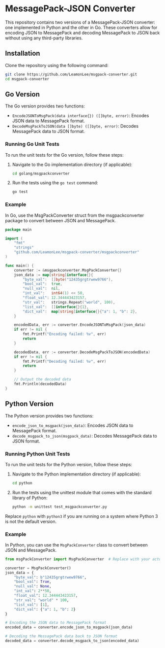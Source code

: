 # MessagePack-JSON Converter

This repository contains two versions of a MessagePack-JSON converter: one implemented in Python and the other in Go. These converters allow for encoding JSON to MessagePack and decoding MessagePack to JSON back without using any third-party libraries.

## Installation

Clone the repository using the following command:

```bash
git clone https://github.com/LeamonLee/msgpack-converter.git
cd msgpack-converter
```

## Go Version

The Go version provides two functions:

- `EncodeJSONToMsgPack(data interface{}) ([]byte, error)`: Encodes JSON data to MessagePack format.
- `DecodeMsgPackToJSON(data []byte) ([]byte, error)`: Decodes MessagePack data to JSON format.

### Running Go Unit Tests

To run the unit tests for the Go version, follow these steps:

1. Navigate to the Go implementation directory (if applicable):
    ```bash
    cd golang/msgpackconverter
    ```
2. Run the tests using the `go test` command:
    ```bash
    go test
    ```

### Example

In Go, use the MsgPackConverter struct from the msgpackconverter package to convert between JSON and MessagePack.

```go
package main

import (
	"fmt"
	"strings"
	"github.com/LeamonLee/msgpack-converter/msgpackconverter"
)

func main() {
	converter := &msgpackconverter.MsgPackConverter{}
	json_data := map[string]interface{}{
		"byte_val":  []byte("12435grgtrwew9766"),
		"bool_val":  true,
		"null_val":  nil,
		"int_val":   int64(1) << 50,
		"float_val": 12.344443423157,
		"str_val":   strings.Repeat("world", 100),
		"list_val":  []interface{}{1},
		"dict_val":  map[string]interface{}{"a": 1, "b": 2},
	}

	encodedData, err := converter.EncodeJSONToMsgPack(json_data)
	if err != nil {
		fmt.Printf("Encoding failed: %v", err)
		return
	}

	decodedData, err := converter.DecodeMsgPackToJSON(encodedData)
	if err != nil {
		fmt.Printf("Decoding failed: %v", err)
		return
	}

	// Output the decoded data
	fmt.Println(decodedData)
}

```

## Python Version

The Python version provides two functions:

- `encode_json_to_msgpack(json_data)`: Encodes JSON data to MessagePack format.
- `decode_msgpack_to_json(msgpack_data)`: Decodes MessagePack data to JSON format.

### Running Python Unit Tests

To run the unit tests for the Python version, follow these steps:

1. Navigate to the Python implementation directory (if applicable):
    ```bash
    cd python
    ```
2. Run the tests using the unittest module that comes with the standard library of Python:
    ```bash
    python -m unittest test_msgpackconverter.py
    ```

Replace `python` with `python3` if you are running on a system where Python 3 is not the default version.

### Example

In Python, you can use the `MsgPackConverter` class to convert between JSON and MessagePack.

```python
from msgPackConverter import MsgPackConverter  # Replace with your actual import

converter = MsgPackConverter()
json_data = {
    "byte_val": b"12435grgtrwew9766",
    "bool_val": True, 
    "null_val": None, 
    "int_val": 2**50, 
    "float_val": 12.344443423157,
    "str_val": "world" * 100,
    "list_val": [1], 
    "dict_val": {"a": 1, "b": 2}
}

# Encoding the JSON data to MessagePack format
encoded_data = converter.encode_json_to_msgpack(json_data)

# Decoding the MessagePack data back to JSON format
decoded_data = converter.decode_msgpack_to_json(encoded_data)
```
